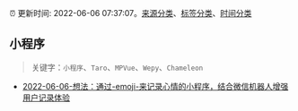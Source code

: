 :alarm_clock: 更新时间: 2022-06-06 07:37:07。[来源分类](../README.md)、[标签分类](../TAGS.md)、[时间分类](../TIMELINE.md)

## 小程序


> 关键字：`小程序`、`Taro`、`MPVue`、`Wepy`、`Chameleon`



- [2022-06-06-想法：通过-emoji-来记录心情的小程序，结合微信机器人增强用户记录体验](https://www.v2ex.com/t/857544) 